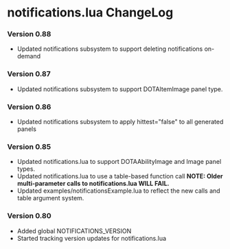 # notifications.lua ChangeLog

### Version 0.88
- Updated notifications subsystem to support deleting notifications on-demand

### Version 0.87
- Updated notifications subsystem to support DOTAItemImage panel type.

### Version 0.86
- Updated notifications subsystem to apply hittest="false" to all generated panels

### Version 0.85
- Updated notifications.lua to support DOTAAbilityImage and Image panel types.
- Updated notifications.lua to use a table-based function call **NOTE: Older multi-parameter calls to notifications.lua WILL FAIL.**
- Updated examples/notificationsExample.lua to reflect the new calls and table argument system.

### Version 0.80
- Added global NOTIFICATIONS_VERSION
- Started tracking version updates for notifications.lua